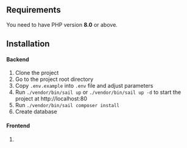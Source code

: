 ## Requirements
You need to have PHP version **8.0** or above.

## Installation

#### Backend
1. Clone the project
2. Go to the project root directory
3. Copy `.env.example` into `.env` file and adjust parameters
4. Run `./vendor/bin/sail up` or `./vendor/bin/sail up -d` to start the project at http://localhost:80
5. Run `./vendor/bin/sail composer install`
6. Create database


#### Frontend
1. 

